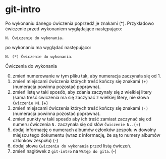 # git-intro

Po wykonaniu danego ćwiczenia poprzedź je znakami (*).
Przykładowo ćwiczenie przed wykonaniem wyglądające następująco:
```
N. Ćwiczenie do wykonania.
```
po wykonaniu ma wyglądać następująco:
```
N. (*) Ćwiczenie do wykonania.
```
Ćwiczenia do wykonania

0. zmień numerowanie w tym pliku tak, aby numeracja zaczynała się od 1.
1. zmień miejscami ćwiczenia których treść kończy się znakami `(+)` (numeracja powinna pozostać poprawna).
2. zmień listę w taki sposób, aby zdania zaczynały się z wielkiej litery (sama treść ćwiczenia ma się zaczynać z wielkiej litery, nie słowa `Ćwiczenie N`). (+)
3. zmień miejscami ćwiczenia których treść kończy się znakami `(-)` (numeracja powinna pozostać poprawna).
4. zmień punkty w taki sposób aby ich treść zamiast zaczynać się od numeru ćwiczenia `N.` zaczynała się od słów `Ćwiczenie N.`. (+)
5. dodaj informację o numerach albumów członków zespołu w dowolny miejscu tego dokumentu (wraz z informację, że są to numery albumów członków zespołu) (-)
6. dodaj słowa `Ćwiczenia do wykonania` przed listą ćwiczeń.
7. zmień nagłówek z `git-intro` na `Wstęp do gita`. (-)
